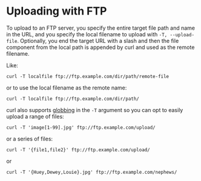 # Uploading with FTP

To upload to an FTP server, you specify the entire target file path and name
in the URL, and you specify the local filename to upload with `-T,
--upload-file`. Optionally, you end the target URL with a slash and then the
file component from the local path is appended by curl and used as the remote
filename.

Like:

    curl -T localfile ftp://ftp.example.com/dir/path/remote-file

or to use the local filename as the remote name:

    curl -T localfile ftp://ftp.example.com/dir/path/

curl also supports [globbing](../cmdline/globbing.md) in the `-T` argument so
you can opt to easily upload a range of files:

    curl -T 'image[1-99].jpg' ftp://ftp.example.com/upload/

or a series of files:

    curl -T '{file1,file2}' ftp://ftp.example.com/upload/

or

    curl -T '{Huey,Dewey,Louie}.jpg' ftp://ftp.example.com/nephews/
